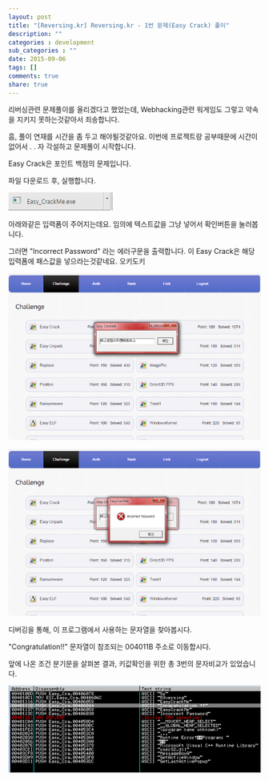 ```yaml
---
layout: post
title: "[Reversing.kr] Reversing.kr - 1번 문제(Easy Crack) 풀이"
description: ""
categories : development
sub_categories : ""
date: 2015-09-06
tags: []
comments: true
share: true
---
```


리버싱관련 문제풀이를 올리겠다고 했었는데, Webhacking관련 워게임도 그렇고 약속을 지키지 못하는것같아서 죄송합니다.

흠, 풀이 연재를 시간을 좀 두고 해야될것같아요. 이번에 프로젝트랑 공부때문에 시간이 없어서 . . 자 각설하고 문제풀이 시작합니다.

  

Easy Crack은 포인트 백점의 문제입니다.

파일 다운로드 후, 실행합니다.

  

  

![](/assets/images/posts/71/255A795055EB2EE2011221.PNG)

  

  

  

아래와같은 입력폼이 주어지는데요. 임의에 텍스트값을 그냥 넣어서 확인버튼을 눌러봅니다.

그러면 "Incorrect Password" 라는 에러구문을 출력합니다. 이 Easy Crack은 해당 입력폼에 패스값을 넣으라는것같네요.
오키도키

  

![](/assets/images/posts/71/226FCE4B55EB2EB20AD820.PNG)

  

  

![](/assets/images/posts/71/2371464B55EB2EB5090FF3.PNG)

  

  

디버깅을 통해, 이 프로그램에서 사용하는 문자열을 찾아봅시다.

"Congratulation!!" 문자열이 참조되는 004011B 주소로 이동합시다.

앞에 나온 조건 분기문을 살펴본 결과, 키값확인을 위한 총 3번의 문자비교가 있었습니다.

  

![](/assets/images/posts/71/226F464A55EB2FAF0E084F.PNG)

  

  

  

  

